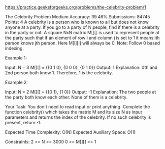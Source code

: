 
https://practice.geeksforgeeks.org/problems/the-celebrity-problem/1

The Celebrity Problem 
Medium Accuracy: 39.46% Submissions: 84745 Points: 4
A celebrity is a person who is known to all but does not know anyone at a party. If you go to a party of N people, find if there is a celebrity in the party or not.
A square NxN matrix M[][] is used to represent people at the party such that if an element of row i and column j  is set to 1 it means ith person knows jth person. Here M[i][i] will always be 0.
Note: Follow 0 based indexing.
 

Example 1:

Input:
N = 3
M[][] = {{0 1 0},
         {0 0 0}, 
         {0 1 0}}
Output: 1
Explanation: 0th and 2nd person both
know 1. Therefore, 1 is the celebrity. 

Example 2:

Input:
N = 2
M[][] = {{0 1},
         {1 0}}
Output: -1
Explanation: The two people at the party both
know each other. None of them is a celebrity.

Your Task:
You don't need to read input or print anything. Complete the function celebrity() which takes the matrix M and its size N as input parameters and returns the index of the celebrity. If no such celebrity is present, return -1.


Expected Time Complexity: O(N)
Expected Auxiliary Space: O(1)


Constraints:
2 <= N <= 3000
0 <= M[][] <= 1